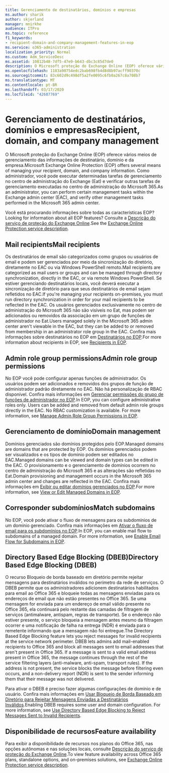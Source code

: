```yaml
---
title: Gerenciamento de destinatários, domínios e empresas
ms.author: sharik
author: skjerland
manager: mnirkhe
audience: ITPro
ms.topic: reference
f1_keywords:
- recipient-domain-and-company-management-features-in-eop
ms.service: o365-administration
localization_priority: Normal
ms.custom: Adm_ServiceDesc
ms.assetid: 10812b48-7df5-47e9-b643-dbc3c85d7de0
description: O Microsoft proteção do Exchange Online (EOP) oferece vários meios de gerenciamento das informações de destinatário, domínio e da empresa. Como administrador, você pode executar determinadas tarefas de gerenciamento no centro de administração do Exchange (Eat) e verificar outras tarefas de gerenciamento executadas no centro de administração do Microsoft 365.
ms.openlocfilehash: 1183a90754edc2bab698fb4d8d8b97acff90370c
ms.sourcegitcommit: 83c602d9c498df5a2fe0095c6fb0a267c8a708b7
ms.translationtype: MT
ms.contentlocale: pt-BR
ms.lasthandoff: 03/17/2020
ms.locfileid: "42687769"
---
```

# <a name="recipient-domain-and-company-management"></a><span data-ttu-id="2714c-104">Gerenciamento de destinatários, domínios e empresas</span><span class="sxs-lookup"><span data-stu-id="2714c-104">Recipient, domain, and company management</span></span>

<span data-ttu-id="2714c-105">O Microsoft proteção do Exchange Online (EOP) oferece vários meios de gerenciamento das informações de destinatário, domínio e da empresa.</span><span class="sxs-lookup"><span data-stu-id="2714c-105">Microsoft Exchange Online Protection (EOP) offers several means of managing your recipient, domain, and company information.</span></span> <span data-ttu-id="2714c-106">Como administrador, você pode executar determinadas tarefas de gerenciamento no centro de administração do Exchange (Eat) e verificar outras tarefas de gerenciamento executadas no centro de administração do Microsoft 365.</span><span class="sxs-lookup"><span data-stu-id="2714c-106">As an administrator, you can perform certain management tasks within the Exchange admin center (EAC), and verify other management tasks performed in the Microsoft 365 admin center.</span></span>
  
<span data-ttu-id="2714c-107">Você está procurando informações sobre todas as características EOP?</span><span class="sxs-lookup"><span data-stu-id="2714c-107">Looking for information about all EOP features?</span></span> <span data-ttu-id="2714c-108">Consulte a [Descrição do serviço de proteção do Exchange Online](exchange-online-protection-service-description.md).</span><span class="sxs-lookup"><span data-stu-id="2714c-108">See the [Exchange Online Protection service description](exchange-online-protection-service-description.md).</span></span>
  
## <a name="mail-recipients"></a><span data-ttu-id="2714c-109">Mail recipients</span><span class="sxs-lookup"><span data-stu-id="2714c-109">Mail recipients</span></span>

<span data-ttu-id="2714c-110">Os destinatários de email são categorizados como grupos ou usuários de email e podem ser gerenciados por meio da sincronização do diretório, diretamente no EAC ou via Windows PowerShell remoto.</span><span class="sxs-lookup"><span data-stu-id="2714c-110">Mail recipients are categorized as mail users or groups and can be managed through directory synchronization, directly in the EAC, or via remote Windows PowerShell.</span></span> <span data-ttu-id="2714c-111">Se estiver gerenciando destinatários locais, você deverá executar a sincronização de diretório para que seus destinatários de email sejam refletidos no EAC.</span><span class="sxs-lookup"><span data-stu-id="2714c-111">If you're managing your recipients on-premises, you must run directory synchronization in order for your mail recipients to be reflected in the EAC.</span></span> <span data-ttu-id="2714c-112">Os usuários gerenciados exclusivamente no centro de administração do Microsoft 365 não são visíveis no Eat, mas podem ser adicionados ou removidos da associação em um grupo de funções de administrador no Eat.</span><span class="sxs-lookup"><span data-stu-id="2714c-112">Users managed solely in the Microsoft 365 admin center aren't viewable in the EAC, but they can be added to or removed from membership in an administrator role group in the EAC.</span></span> <span data-ttu-id="2714c-113">Confira mais informações sobre destinatários no EOP em [Destinatários no EOP](https://go.microsoft.com/fwlink/p/?LinkId=280011).</span><span class="sxs-lookup"><span data-stu-id="2714c-113">For more information about recipients in EOP, see [Recipients in EOP](https://go.microsoft.com/fwlink/p/?LinkId=280011).</span></span>
  
## <a name="admin-role-group-permissions"></a><span data-ttu-id="2714c-114">Admin role group permissions</span><span class="sxs-lookup"><span data-stu-id="2714c-114">Admin role group permissions</span></span>

<span data-ttu-id="2714c-p105">No EOP você pode configurar apenas funções de administrador. Os usuários podem ser adicionados e removidos dos grupos de função de administrador padrão diretamente no EAC. Não há personalização de RBAC disponível. Confira mais informações em [Gerenciar permissões do grupo de funções de administrador no EOP](https://go.microsoft.com/fwlink/p/?LinkId=282238).</span><span class="sxs-lookup"><span data-stu-id="2714c-p105">In EOP, you can configure administrative roles only. Users can be added and removed from default admin role groups directly in the EAC. No RBAC customization is available. For more information, see [Manage Admin Role Group Permissions in EOP](https://go.microsoft.com/fwlink/p/?LinkId=282238).</span></span>
  
## <a name="domain-management"></a><span data-ttu-id="2714c-119">Gerenciamento de domínio</span><span class="sxs-lookup"><span data-stu-id="2714c-119">Domain management</span></span>

<span data-ttu-id="2714c-120">Domínios gerenciados são domínios protegidos pelo EOP.</span><span class="sxs-lookup"><span data-stu-id="2714c-120">Managed domains are domains that are protected by EOP.</span></span> <span data-ttu-id="2714c-121">Os domínios gerenciados podem ser visualizados e os tipos de domínio podem ser editados no EAC.</span><span class="sxs-lookup"><span data-stu-id="2714c-121">Managed domains can be viewed and domain types can be edited in the EAC.</span></span> <span data-ttu-id="2714c-122">O provisionamento e o gerenciamento de domínios ocorrem no centro de administração do Microsoft 365 e as alterações são refletidas no Eat.</span><span class="sxs-lookup"><span data-stu-id="2714c-122">Domain provisioning and management occurs in the Microsoft 365 admin center and changes are reflected in the EAC.</span></span> <span data-ttu-id="2714c-123">Confira mais informações em [Exibir ou editar domínios gerenciados no EOP](https://go.microsoft.com/fwlink/p/?LinkId=282239).</span><span class="sxs-lookup"><span data-stu-id="2714c-123">For more information, see [View or Edit Managed Domains in EOP](https://go.microsoft.com/fwlink/p/?LinkId=282239).</span></span>
  
## <a name="match-subdomains"></a><span data-ttu-id="2714c-124">Corresponder subdomínios</span><span class="sxs-lookup"><span data-stu-id="2714c-124">Match subdomains</span></span>

<span data-ttu-id="2714c-p107">No EOP, você pode ativar o fluxo de mensagens para os subdomínios de um domínio gerenciado. Confira mais informações em [Ativar o fluxo de email para os subdomínios no EOP](https://go.microsoft.com/fwlink/p/?LinkId=397213).</span><span class="sxs-lookup"><span data-stu-id="2714c-p107">In EOP, you can enable mail flow to subdomains of a managed domain. For more information, see [Enable Email Flow for Subdomains in EOP](https://go.microsoft.com/fwlink/p/?LinkId=397213).</span></span> 
  
## <a name="directory-based-edge-blocking-dbeb"></a><span data-ttu-id="2714c-127">Directory Based Edge Blocking (DBEB)</span><span class="sxs-lookup"><span data-stu-id="2714c-127">Directory Based Edge Blocking (DBEB)</span></span>

<span data-ttu-id="2714c-p108">O recurso Bloqueio de borda baseado em diretório permite rejeitar mensagens para destinatários inválidos no perímetro da rede de serviços. O DBEB permite que os administradores adicionem destinatários habilitados para email ao Office 365 e bloqueie todas as mensagens enviadas para os endereços de email que não estão presentes no Office 365. Se uma mensagem for enviada para um endereço de email válido presente no Office 365, ela continuará pelo restante das camadas de filtragem de serviços (antimalware, antispam, regras de transporte). Se o endereço não estiver presente, o serviço bloqueia a mensagem antes mesmo da filtragem ocorrer e uma notificação de falha na entrega (NDR) é enviada para o remetente informando que a mensagem não foi entregue.</span><span class="sxs-lookup"><span data-stu-id="2714c-p108">The Directory Based Edge Blocking feature lets you reject messages for invalid recipients at the service network perimeter. DBEB lets admins add mail-enabled recipients to Office 365 and block all messages sent to email addresses that aren't present in Office 365. If a message is sent to a valid email address present in Office 365, the message continues through the rest of the service filtering layers (anti-malware, anti-spam, transport rules). If the address is not present, the service blocks the message before filtering even occurs, and a non-delivery report (NDR) is sent to the sender informing them that their message was not delivered.</span></span> 
  
<span data-ttu-id="2714c-p109">Para ativar o DBEB é preciso fazer algumas configurações de domínio e de usuário. Confira mais informações em [Usar Bloqueio de Borda Baseado em Diretório para Rejeitar Mensagens Enviadas a Destinatários Inválidos](https://go.microsoft.com/fwlink/p/?LinkId=390676).</span><span class="sxs-lookup"><span data-stu-id="2714c-p109">Enabling DBEB requires some user and domain configuration. For more information, see [Use Directory Based Edge Blocking to Reject Messages Sent to Invalid Recipients](https://go.microsoft.com/fwlink/p/?LinkId=390676).</span></span>
  
## <a name="feature-availability"></a><span data-ttu-id="2714c-134">Disponibilidade de recursos</span><span class="sxs-lookup"><span data-stu-id="2714c-134">Feature availability</span></span>

<span data-ttu-id="2714c-135">Para exibir a disponibilidade de recursos nos planos do Office 365, nas opções autônomas e nas soluções locais, consulte [Descrição do serviço de proteção do Exchange Online](exchange-online-protection-service-description.md).</span><span class="sxs-lookup"><span data-stu-id="2714c-135">To view feature availability across Office 365 plans, standalone options, and on-premises solutions, see [Exchange Online Protection service description](exchange-online-protection-service-description.md).</span></span>
